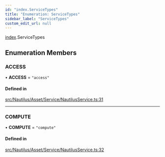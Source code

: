 ```yaml
---
id: "index.ServiceTypes"
title: "Enumeration: ServiceTypes"
sidebar_label: "ServiceTypes"
custom_edit_url: null
---
```


[index](../modules/).ServiceTypes

## Enumeration Members

### ACCESS

• **ACCESS** = ``"access"``

#### Defined in

[src/Nautilus/Asset/Service/NautilusService.ts:31](https://github.com/deltaDAO/nautilus/blob/a089200/src/Nautilus/Asset/Service/NautilusService.ts#L31)

___

### COMPUTE

• **COMPUTE** = ``"compute"``

#### Defined in

[src/Nautilus/Asset/Service/NautilusService.ts:32](https://github.com/deltaDAO/nautilus/blob/a089200/src/Nautilus/Asset/Service/NautilusService.ts#L32)
